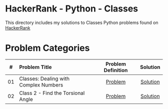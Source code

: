 # HackerRank - Python - Classes

This directory includes my solutions to Classes Python problems found on [HackerRank](https://www.hackerrank.com/domains/python?filters%5Bsubdomains%5D%5B%5D=py-classes)

# Problem Categories

| # | Problem Title | Problem Definition | Solution |
| - | :------- | :------: | :-------: |
| 01 | Classes: Dealing with Complex Numbers | [Problem](https://www.hackerrank.com/challenges/class-1-dealing-with-complex-numbers) | [Solution](https://github.com/krailis/hackerrank-solutions/blob/master/Python/Classes/dealing_with_complex_numbers.py) |
| 02 | Class 2 - Find the Torsional Angle | [Problem](https://www.hackerrank.com/challenges/class-2-find-the-torsional-angle) | [Solution](https://github.com/krailis/hackerrank-solutions/blob/master/Python/Classes/find_the_torsional_angle.py) |
